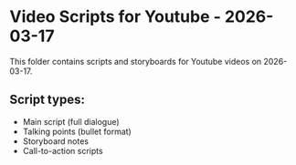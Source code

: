 # Video Scripts for Youtube - 2026-03-17

This folder contains scripts and storyboards for Youtube videos on 2026-03-17.

## Script types:
- Main script (full dialogue)
- Talking points (bullet format)
- Storyboard notes
- Call-to-action scripts
